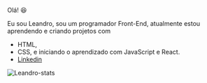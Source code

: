 Olá! :satisfied:

Eu sou Leandro, sou um programador Front-End, atualmente estou aprendendo e criando projetos com 
- HTML, 
- CSS, e iniciando o aprendizado com JavaScript e React.
- <a href="https://www.linkedin.com/in/leandro-vieira-9a60aa243/"> Linkedin </a>

![Leandro-stats](https://github-readme-stats.vercel.app/api?username=Leandro)
